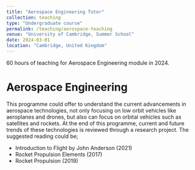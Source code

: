 ```yaml
---
title: "Aerospace Engineering Tutor"
collection: teaching
type: "Undergraduate course"
permalink: /teaching/aerospace-teaching
venue: "University of Cambridge, Summer School"
date: 2024-03-01
location: "Cambridge, United Kingdom"
---
```


60 hours of teaching for Aerospace Engineering module in 2024.

Aerospace Engineering
======

This programme could offer to understand the current advancements in aerospace technologies, not only focusing on low orbit vehicles like aeroplanes and drones, but also can focus on orbital vehicles such as satellites and rockets. At the end of this programme, current and future trends of these technologies is reviewed through a research project. The suggested reading could be;

* Introduction to Flight by John Anderson (2021)  
* Rocket Propulsion Elements (2017)
* Rocket Propulsion (2019) 
